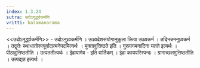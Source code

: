 ```yaml
---
index: 1.3.24
sutra: उदोऽनूर्द्ध्वकर्मणि
vritti: balamanorama
---
```


<<उदोऽनूर्द्ध्वकर्मणि>> - उदोऽनुध्र्वकर्मणि । ऊध्र्वदेशसंयोगानुकूला क्रिया ऊध्र्वकर्म । तद्भिन्नमनूध्र्वकर्म । तद्वृत्तेः स्थाधातोरुत्पूर्वादात्मनेपदमित्यर्थः । मुक्तावुत्तिष्ठते इति । गुरूपगमनादिना यतते इत्यर्थः । पीठादुत्तिष्ठतीति । उत्पततीत्यर्थः । ईहायामेव - इति वार्तिकम् । ईहा कायपरिस्पन्दः । ग्रामाच्छतमुत्तिष्ठतीति । उत्पद्यत इत्यर्थः ।
